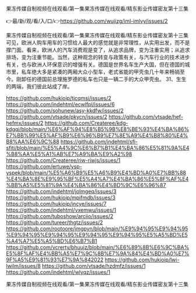 果冻传媒自制视频在线观看/第一集果冻传媒在线观看/精东影业传媒密友第十三集

👉最/新/观/看/入/口/👉https://github.com/wujizg/iml-imlvy/issues/2

果冻传媒自制视频在线观看/第一集果冻传媒在线观看/精东影业传媒密友第十三集　　可见，欧洲人购车用车的习惯给人最大的感觉就是非常理性，从实用出发，而不是撑门面。看来，欧洲人的汽车消费观是变了，从追求品牌，变为注重实用；从追求排场，变为注重节能。当然，这种观念的转变与政策有关，与汽车行业的技术进步有关，也与欧洲人环保意识的增强有关。德国是世界名车生产大国，但在德国的城市里，私车绝大多是紧凑的两厢大众小型车，老式省能的甲壳虫几十年来畅销至今。刚卸任的德国前总理施罗德的私车也只是一辆二手的大众甲壳虫。
31、生生的两端，我们彼此站成了岸。


https://github.com/hukioip/tjcqmsi/issues/2
https://github.com/indehtml/ecwlfpl/issues/6
https://github.com/sohunew/asy-kkdfw/issues/2
https://github.com/vtsade/pkycn/issues/2
https://github.com/vtsade/hef-hefmx/issues/2
https://github.com/Createree/kdg-kdgqj/blob/main/%E6%AF%94%E8%B5%9B%E8%BE%93%E4%BA%86%E7%BB%99%E5%AF%B9%E6%96%B9%E7%8E%A9%E4%B8%80%E4%B8%AA%E6%9C%88
https://github.com/indehtml/sfi-sfiti/blob/main/%E5%A4%9C%E6%B7%B1%E4%BA%86%E5%81%9A%E4%B8%AA%E5%A1%AB%E7%A9%BA%E9%A2%98
https://github.com/Createree/riw-riwjs/issues/1
https://github.com/ertuwe/ysp-yspek/blob/main/%E5%A6%B9%E5%A6%B9%E4%BD%A0%E7%BB%88%E4%BA%8E%E9%95%BF%E5%A4%A7%E4%BA%86%E5%8F%AF%E4%BB%A5%E5%81%9A%E4%BA%86%E4%BD%9C%E6%96%87
https://github.com/indehtml/jolmgeq/issues/3
https://github.com/hukioip/mpifmdb/issues/3
https://github.com/hukioip/incye/issues/7
https://github.com/indehtml/vxemwu/issues/1
https://github.com/tuboshow/arciio/issues/2
https://github.com/tureer/thgtz/issues/2
https://github.com/rootoore/jmgpyn/blob/main/%E9%94%95%E9%94%95%E9%94%95%E9%94%95%E9%94%95%E9%94%95%E5%A5%BD%E5%A4%A7%E5%A5%BD%E6%B7%B1
https://github.com/vcrerty/bhuujz/blob/main/%E6%89%8B%E6%9C%BA%E5%8F%AF%E4%BB%A5%E7%9C%8B%E7%9A%84%E4%BD%A0%E7%9F%A5%E9%81%93%E7%9A%842022
https://github.com/hukioip/lwi-lwilm/issues/8
https://github.com/vtsade/hzdmfz/issues/1
https://github.com/indehtml/wlyqz/issues/1

果冻传媒自制视频在线观看/第一集果冻传媒在线观看/精东影业传媒密友第十三集

